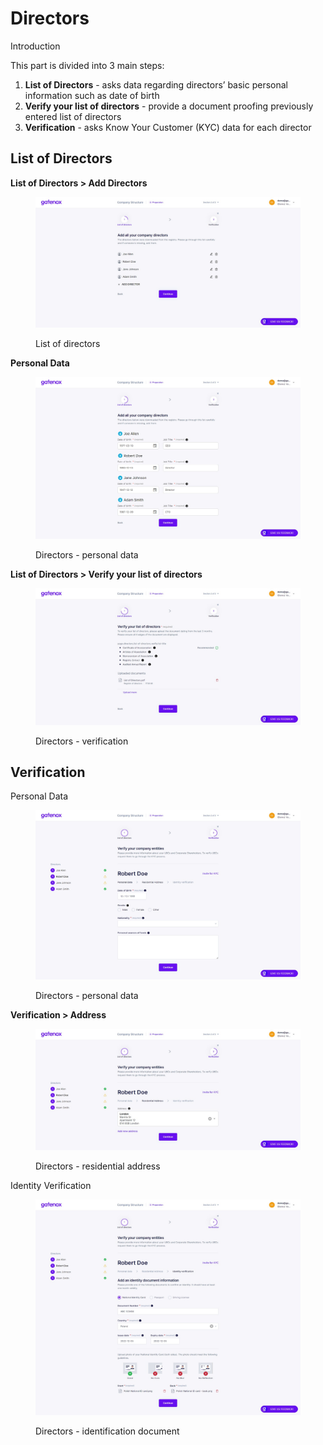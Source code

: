 # Directors

Introduction

This part is divided into 3 main steps:

1. **List of Directors** - asks data regarding directors’ basic personal information such as date of birth
2. **Verify your list of directors** - provide a document proofing previously entered list of directors
3. **Verification** - asks Know Your Customer (KYC) data for each director

## **List of Directors**

**List of Directors > Add Directors**

<figure><img src="../../.gitbook/assets/dir_add.png" alt="List of directors"><figcaption><p>List of directors</p></figcaption></figure>

**Personal Data**

<figure><img src="../../.gitbook/assets/dir_list_personal.png" alt="Directors - personal data"><figcaption><p>Directors - personal data</p></figcaption></figure>

**List of Directors > Verify your list of directors**

<figure><img src="../../.gitbook/assets/dir_proof_list.png" alt="Directors - verification"><figcaption><p>Directors - verification</p></figcaption></figure>

## **Verification**

Personal Data

<figure><img src="../../.gitbook/assets/dir_internal_personal.png" alt="Directors - personal data"><figcaption><p>Directors - personal data</p></figcaption></figure>

**Verification > Address**

<figure><img src="../../.gitbook/assets/dir_internal_address.png" alt="Directors - residential address"><figcaption><p>Directors - residential address</p></figcaption></figure>

Identity Verification

<figure><img src="../../.gitbook/assets/dir_internal_document.png" alt="Directors - identification document"><figcaption><p>Directors - identification document</p></figcaption></figure>

